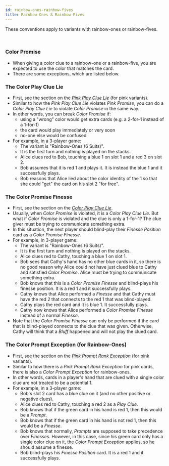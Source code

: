 ```yaml
---
id: rainbow-ones-rainbow-fives
title: Rainbow-Ones & Rainbow-Fives
---
```


These conventions apply to variants with rainbow-ones or rainbow-fives.

<br />

### Color Promise

- When giving a color clue to a rainbow-one or a rainbow-five, you are expected to use the color that matches the card.
- There are some exceptions, which are listed below.

### The Color Play Clue Lie

- First, see the section on the *[Pink Play Clue Lie](pink.md#the-pink-play-clue-lie-with-a-mismatched-play-clue-that-touches-other-cards)* (for pink variants).
- Similar to how the *Pink Play Clue Lie* violates *Pink Promise*, you can do a *Color Play Clue Lie* to violate *Color Promise* in the same way.
- In other words, you can break *Color Promise* if:
  - using a "wrong" color would get extra cards (e.g. a 2-for-1 instead of a 1-for-1)
  - the card would play immediately or very soon
  - no-one else would be confused
- For example, in a 3-player game:
  - The variant is "Rainbow-Ones (6 Suits)".
  - It is the first turn and nothing is played on the stacks.
  - Alice clues red to Bob, touching a blue 1 on slot 1 and a red 3 on slot 2.
  - Bob assumes that it is red 1 and plays it. It is instead the blue 1 and it successfully plays.
  - Bob reasons that Alice lied about the color identity of the 1 so that she could "get" the card on his slot 2 "for free".

### The Color Promise Finesse

- First, see the section on the *[Color Play Clue Lie](#the-color-play-clue-lie)*.
- Usually, when *Color Promise* is violated, it is a *Color Play Clue Lie*. But what if *Color Promise* is violated and the clue is only a 1-for-1? The clue giver must be trying to communicate something extra.
- In this situation, the next player should blind-play their *Finesse Position* card as a *Color Promise Finesse*.
- For example, in 3-player game:
  - The variant is "Rainbow-Ones (6 Suits)".
  - It is the first turn and nothing is played on the stacks.
  - Alice clues red to Cathy, touching a blue 1 on slot 1.
  - Bob sees that Cathy's hand has no other blue cards in it, so there is no good reason why Alice could not have just clued blue to Cathy and satisfied *Color Promise*. Alice must be trying to communicate something extra.
  - Bob knows that this is a *Color Promise Finesse* and blind-plays his finesse position. It is a red 1 and it successfully plays.
  - Cathy knows that Alice performed a *Finesse* and that Cathy must have the red 2 that connects to the red 1 that was blind-played.
  - Cathy plays the red card and it is blue 1. It successfully plays.
  - Cathy now knows that Alice performed a *Color Promise Finesse* instead of a normal *Finesse*.
- Note that the *Color Promise Finesse* can only be performed if the card that is blind-played connects to the clue that was given. Otherwise, Cathy will think that a *Bluff* happened and will not play the clued card.

### The Color Prompt Exception (for Rainbow-Ones)

- First, see the section on the *[Pink Prompt Rank Exception](pink.md#the-pink-prompt-rank-exception)* (for pink variants).
- Similar to how there is a *Pink Prompt Rank Exception* for pink cards, there is also a *Color Prompt Exception* for rainbow-ones.
- In other words, cards in a player's hand that are clued with a single color clue are not treated to be a potential 1.
- For example, in a 3-player game:
  - Bob's slot 2 card has a blue clue on it (and no other positive or negative clues).
  - Alice clues red to Cathy, touching a red 2 as a *Play Clue*.
  - Bob knows that if the green card in his hand is red 1, then this would be a *Prompt*.
  - Bob knows that if the green card in his hand is not red 1, then this would be a *Finesse*.
  - Bob knows that normally, *Prompts* are supposed to take precedence over *Finesses*. However, in this case, since his green card only has a single color clue on it, the *Color Prompt Exception* applies, so he should assume a finesse.
  - Bob blind-plays his *Finesse Position* card. It is a red 1 and it successfully plays.
